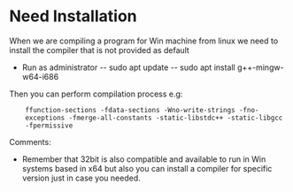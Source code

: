 # Need Installation

When we are compiling a program for Win machine from linux we need to install the compiler that is not provided as default

- Run as administrator
-- sudo apt update
-- sudo apt install g++-mingw-w64-i686

Then you can perform compilation process e.g:

```	$ i686-w64-mingw32-g++ hack3.c -o hack3.exe -lws2_32 -s -
	ffunction-sections -fdata-sections -Wno-write-strings -fno-
	exceptions -fmerge-all-constants -static-libstdc++ -static-libgcc
	-fpermissive
```
Comments:
- Remember that 32bit is also compatible and available to run in Win systems based in x64 but also you can install a compiler for specific version just in case you needed.

```	sudo apt install g++-mingw-w64-x86-64
```
